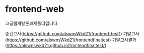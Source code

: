 # frontend-web
고급웹개발론과제폴더입니다.

중간고사(https://github.com/alswnsWkd21/frontend-test1)
기말고사(https://github.com/alswnsWkd21/frontendfinaltest)
기말고사결과(https://alswnswkd21.github.io/frontendfinaltest/)
